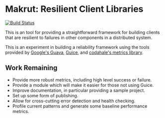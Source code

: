 Makrut: Resilient Client Libraries
=================================
[![Build Status](https://travis-ci.org/dclements/makrut.png)](https://travis-ci.org/dclements/makrut)

This is an tool for providing a straightforward framework for building clients that are resilient to failures in other components in a distributed system. 

This is an experiment in building a reliability framework using the tools provided by [Google's Guava](http://code.google.com/p/guava-libraries/), [Guice](http://code.google.com/p/google-guice/), and [codahale's metrics library](http://metrics.codahale.com). 

Work Remaining
--------------

 * Provide more robust metrics, including high level success or failure.
 * Provide a module which will make it easier for those not using Guice. 
 * Improve documentation, in particular providing a sample project.
 * Set up some form of publishing.
 * Allow for cross-cutting error detection and health checking. 
 * Profile current patterns and generate some baseline performance metrics.
